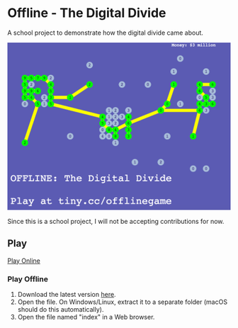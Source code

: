 # Offline - The Digital Divide

A school project to demonstrate how the digital divide came about.

![Screenshot](https://github.com/JBYoshi/offline-project/raw/master/screenshot.png)

Since this is a school project, I will not be accepting contributions for now.

## Play

[Play Online](https://jbyoshi.github.io/offline-project/)

### Play Offline

1. Download the latest version [here](https://github.com/JBYoshi/offline-project/archive/master.zip).
2. Open the file. On Windows/Linux, extract it to a separate folder (macOS should do this automatically).
3. Open the file named "index" in a Web browser.